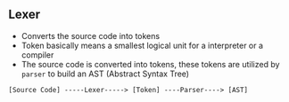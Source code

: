 ## Lexer
- Converts the source code into tokens
- Token basically means a smallest logical unit for a interpreter or a compiler
- The source code is converted into tokens, these tokens are utilized by `parser` to build an AST (Abstract Syntax Tree)

```
[Source Code] -----Lexer-----> [Token] ----Parser----> [AST]
```